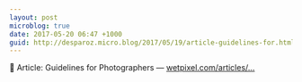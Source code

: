 ```yaml
---
layout: post
microblog: true
date: 2017-05-20 06:47 +1000
guid: http://desparoz.micro.blog/2017/05/19/article-guidelines-for.html
---
```

🔗 Article: Guidelines for Photographers — [wetpixel.com/articles/...](http://wetpixel.com/articles/article-guidelines-for-photographers)
